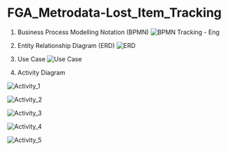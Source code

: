 # FGA_Metrodata-Lost_Item_Tracking

1. Business Process Modelling Notation (BPMN)
![BPMN Tracking - Eng](https://github.com/mfitrahrmd/FGA_Metrodata-Lost_Item_Tracking/assets/101094792/ec7a7222-ceec-4af5-9fe9-ee74b6902cbf)

2. Entity Relationship Diagram (ERD)
![ERD](https://github.com/mfitrahrmd/FGA_Metrodata-Lost_Item_Tracking/assets/101094792/9cd552b1-4924-42ac-a3f7-1c86c5cdfccc)

3. Use Case
![Use Case](https://github.com/mfitrahrmd/FGA_Metrodata-Lost_Item_Tracking/assets/101094792/4345529d-602a-4d19-9654-1bc40e05369b)

4. Activity Diagram

![Activity_1](https://github.com/mfitrahrmd/FGA_Metrodata-Lost_Item_Tracking/assets/101094792/bfa95522-3a80-497d-9727-8256c24b4304)

![Activity_2](https://github.com/mfitrahrmd/FGA_Metrodata-Lost_Item_Tracking/assets/101094792/a9a484f8-5d19-4d05-bced-02f128d26fc1)

![Activity_3](https://github.com/mfitrahrmd/FGA_Metrodata-Lost_Item_Tracking/assets/101094792/b119195e-d462-4659-8573-2c5a7cdca5b0)

![Activity_4](https://github.com/mfitrahrmd/FGA_Metrodata-Lost_Item_Tracking/assets/101094792/c274c54a-293c-48fc-95b6-81ff3fdfe0fa)

![Activity_5](https://github.com/mfitrahrmd/FGA_Metrodata-Lost_Item_Tracking/assets/101094792/da04461b-dbb9-43ff-a97c-6a754f73688a)

